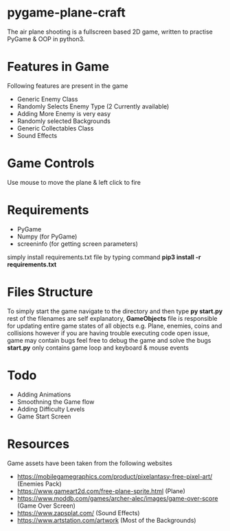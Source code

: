 # pygame-plane-craft
The air plane shooting is a fullscreen based 2D game, written to practise PyGame & OOP in python3.

# Features in Game
Following features are present in the game
- Generic Enemy Class
- Randomly Selects Enemy Type (2 Currently available)
- Adding More Enemy is very easy
- Randomly selected Backgrounds
- Generic Collectables Class
- Sound Effects

# Game Controls
 Use mouse to move the plane & left click to fire
 
# Requirements
- PyGame
- Numpy (for PyGame)
- screeninfo (for getting screen parameters)

simply install requirements.txt file by typing command **pip3 install -r requirements.txt**

# Files Structure
To simply start the game navigate to the directory and then type **py start.py**
rest of the filenames are self explanatory, **GameObjects** file is responsible for updating entire game states of all objects e.g. Plane, enemies, coins and collisions however if you are having trouble executing code open issue, game may contain bugs feel free to debug the game and solve the bugs
**start.py** only contains game loop and keyboard & mouse events

# Todo
- Adding Animations
- Smoothning the Game flow
- Adding Difficulty Levels
- Game Start Screen

# Resources
Game assets have been taken from the following websites
- https://mobilegamegraphics.com/product/pixelantasy-free-pixel-art/ (Enemies Pack)
- https://www.gameart2d.com/free-plane-sprite.html (Plane)
- https://www.moddb.com/games/archer-alec/images/game-over-score (Game Over Screen)
- https://www.zapsplat.com/ (Sound Effects)
- https://www.artstation.com/artwork (Most of the Backgrounds)
